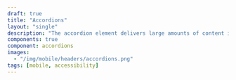 ```yaml
---
draft: true
title: "Accordions"
layout: "single"
description: "The accordion element delivers large amounts of content in a small space through progressive disclosure."
components: true
component: accordions
images:
  - "/img/mobile/headers/accordions.png"
tags: [mobile, accessibility]
---
```

